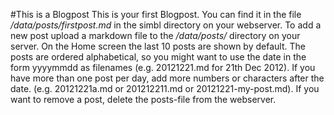 #This is a Blogpost
This is your first Blogpost. You can find it in the file */data/posts/firstpost.md* in the simbl directory on your webserver. To add a new post upload a markdown file to the */data/posts/* directory on your server. On the Home screen the last 10 posts are shown by default. The posts are ordered alphabetical, so you might want to use the date in the form yyyymmdd as filenames (e.g. 20121221.md for 21th Dec 2012). If you have more than one post per day, add more numbers or characters after the date. (e.g. 20121221a.md or 201212211.md or 20121221-my-post.md). If you want to remove a post, delete the posts-file from the webserver.